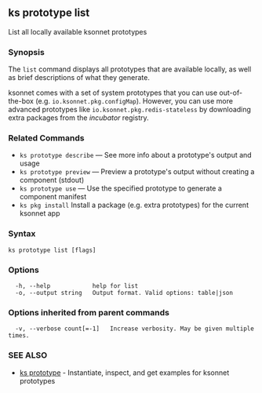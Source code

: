 ## ks prototype list

List all locally available ksonnet prototypes

### Synopsis


The `list` command displays all prototypes that are available locally, as
well as brief descriptions of what they generate.

ksonnet comes with a set of system prototypes that you can use out-of-the-box
(e.g. `io.ksonnet.pkg.configMap`). However, you can use more advanced
prototypes like `io.ksonnet.pkg.redis-stateless` by downloading extra packages
from the *incubator* registry.

### Related Commands

* `ks prototype describe` — See more info about a prototype's output and usage
* `ks prototype preview` — Preview a prototype's output without creating a component (stdout)
* `ks prototype use` — Use the specified prototype to generate a component manifest
* `ks pkg install` Install a package (e.g. extra prototypes) for the current ksonnet app

### Syntax


```
ks prototype list [flags]
```

### Options

```
  -h, --help            help for list
  -o, --output string   Output format. Valid options: table|json
```

### Options inherited from parent commands

```
  -v, --verbose count[=-1]   Increase verbosity. May be given multiple times.
```

### SEE ALSO

* [ks prototype](ks_prototype.md)	 - Instantiate, inspect, and get examples for ksonnet prototypes

